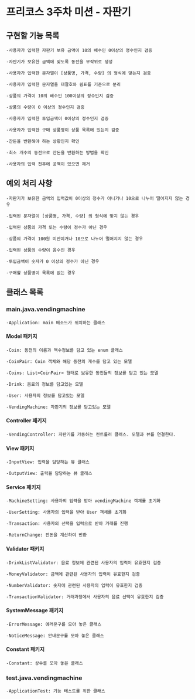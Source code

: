# 프리코스 3주차 미션 - 자판기

## 구현할 기능 목록

    -사용자가 입력한 자판기 보유 금액이 10의 배수인 0이상의 정수인지 검증
    
    -자판기가 보유한 금액에 맞도록 동전을 무작위로 생성
    
    -사용자가 입력한 문자열이 [상품명, 가격, 수량] 의 형식에 맞는지 검증
    
    -사용자가 입력한 문자열을 대괄호와 쉼표를 기준으로 분리
    
    -상품의 가격이 10의 배수인 100이상의 정수인지 검증
    
    -상품의 수량이 0 이상의 정수인지 검증
    
    -사용자가 입력한 투입금액이 0이상의 정수인지 검증
    
    -사용자가 입력한 구매 상품명이 상품 목록에 있는지 검증
    
    -잔돈을 반환해야 하는 상황인지 확인
    
    -최소 개수의 동전으로 잔돈을 반환하는 방법을 확인
    
    -사용자의 입력 전후에 공백이 있으면 제거


## 예외 처리 사항

    -자판기가 보유한 금액의 입력값이 0이상의 정수가 아니거나 10으로 나누어 떨어지지 않는 경우
    
    -입력된 문자열이 [상품명, 가격, 수량] 의 형식에 맞지 않는 경우
    
    -입력된 상품의 가격 또는 수량이 정수가 아닌 경우
    
    -상품의 가격이 100원 미만이거나 10으로 나누어 떨어지지 않는 경우
    
    -입력된 상품의 수량이 음수인 경우
    
    -투입금액이 숫자가 0 이상의 정수가 아닌 경우
    
    -구매할 상품명이 목록에 없는 경우


## 클래스 목록

### main.java.vendingmachine

    -Application: main 메소드가 위치하는 클래스


#### Model 패키지
    
    -Coin: 동전의 이름과 액수정보를 담고 있는 enum 클래스
    
    -CoinPair: Coin 객체와 해당 동전의 개수를 담고 있는 모델
    
    -Coins: List<CoinPair> 형태로 보유한 동전들의 정보를 담고 있는 모델
    
    -Drink: 음료의 정보를 담고있는 모델 
    
    -User: 사용자의 정보를 담고있는 모델
    
    -VendingMachine: 자판기의 정보를 담고있는 모델


#### Controller 패키지

    -VendingController: 자판기를 가동하는 컨트롤러 클래스. 모델과 뷰를 연결한다. 

#### View 패키지

    -InputView: 입력을 담당하는 뷰 클래스
    
    -OutputView: 출력을 담당하는 뷰 클래스


#### Service 패키지

    -MachineSetting: 사용자의 입력을 받아 vendingMachine 객체를 초기화 
    
    -UserSetting: 사용자의 입력을 받아 User 객체를 초기화
    
    -Transaction: 사용자의 선택을 입력으로 받아 거래를 진행
    
    -ReturnChange: 잔돈을 계산하여 반환


#### Validator 패키지

    -DrinkListValidator: 음료 정보에 관련된 사용자의 입력이 유효한지 검증
    
    -MoneyValidator: 금액에 관련된 사용자의 입력이 유효한지 검증
    
    -NumberValidator: 숫자에 관련된 사용자의 입력이 유효한지 검증
    
    -TransactionValidator: 거래과정에서 사용자의 음료 선택이 유효한지 검증


#### SystemMessage 패키지

    -ErrorMessage: 에러문구를 모아 놓은 클래스 
    
    -NoticeMessage: 안내문구를 모아 놓은 클래스


#### Constant 패키지

    -Constant: 상수를 모아 놓은 클래스


### test.java.vendingmachine

    -ApplicationTest: 기능 테스트를 위한 클래스


